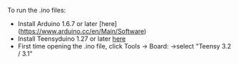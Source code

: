 To run the .ino files:
* Install Arduino 1.6.7 or later [here] (https://www.arduino.cc/en/Main/Software)
* Install Teensyduino 1.27 or later [here](https://www.pjrc.com/teensy/td_download.html)
* First time opening the .ino file, click Tools -> Board: ->select "Teensy 3.2 / 3.1"
